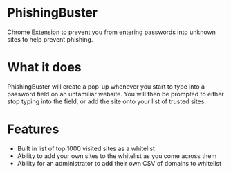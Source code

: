 # PhishingBuster
Chrome Extension to prevent you from entering passwords into unknown sites to help prevent phishing.

# What it does
PhishingBuster will create a pop-up whenever you start to type into a password field on an unfamiliar website. You will then be prompted to either stop typing into the field, or add the site onto your list of trusted sites.

# Features
- Built in list of top 1000 visited sites as a whitelist
- Ability to add your own sites to the whitelist as you come across them
- Ability for an administrator to add their own CSV of domains to whitelist
